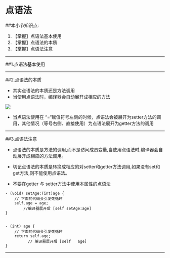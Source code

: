 # 点语法

##本小节知识点:
1. 【掌握】点语法基本使用
2. 【掌握】点语法的本质
3. 【掌握】点语法注意

---
##1.点语法基本使用

---

##2.点语法的本质
- 其实点语法的本质还是方法调用
- 当使用点语法时，编译器会自动展开成相应的方法

![](/images/ocDay3/a3/dyf.png)
- 当点语法使用在 “=“赋值符号左侧的时候，点语法会被展开为setter方法的调用，其他情况（等号右侧、直接使用）为点语法展开为getter方法的调用


---

##3.点语法注意
- 点语法的本质是方法的调用,而不是访问成员变量,当使用点语法时,编译器会自动展开成相应的方法调用。

- 切记点语法的本质是转换成相应的对setter和getter方法调用,如果没有set和get方法,则不能使用点语法。

- 不要在getter 与  setter方法中使用本属性的点语法

```objc
- (void) setAge:(int)age {
    // 下面的代码会引发死循环
    self.age = age;
        //编译器展开后 [self setAge:age]
}


- (int) age {
    // 下面的代码会引发死循环
    return self.age;
          // 编译器展开后 [self   age]
}

```
---
